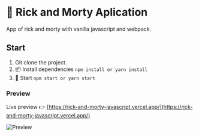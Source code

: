 # 🌈 Rick and Morty Aplication

App of rick and morty with vanilla javascript and webpack.


## Start
1. Git clone the project.
2. 📦 Install dependencies `npm install or yarn install`
3. 🌟 Start  `npm start or yarn start`


### Preview

Live preview 👉 [https://rick-and-morty-javascript.vercel.app/](https://rick-and-morty-javascript.vercel.app/)

![Preview](https://repository-images.githubusercontent.com/280755106/eaecde80-d35e-11ea-921f-436dd7e010b1)
